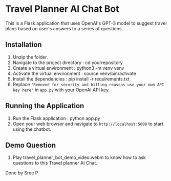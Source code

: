 # Travel Planner AI Chat Bot

This is a Flask application that uses OpenAI's GPT-3 model to suggest travel plans based on user's answers to a series of questions.

## Installation

1. Unzip the folder.
2. Navigate to the project directory : cd yourrepository
3. Create a virtual environment : python3 -m venv venv
4. Activate the virtual environment : source venv/bin/activate
5. Install the dependencies : pip install -r requirements.txt
6. Replace `'Removed for security and billing reasons use your own API key here'` in `app.py` with your OpenAI API key.

## Running the Application


1. Run the Flask application : python app.py
2. Open your web browser and navigate to `http://localhost:5000` to start using the chatbot.

## Demo Question

1. Play travel_planner_bot_demo_video.webm to know how to ask questions to this Travel planner AI Chat.


Done by Sree P